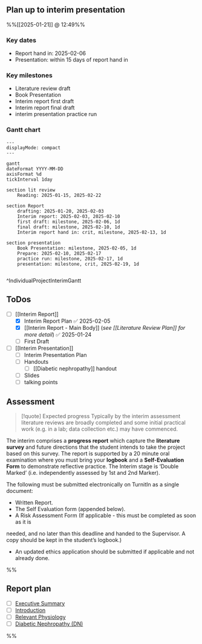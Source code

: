 
## Plan up to interim presentation
%%[[2025-01-21]] @ 12:49%%

### Key dates

- Report hand in: 2025-02-06
- Presentation: within 15 days of report hand in

### Key milestones

- Literature review draft
- Book Presentation
- Interim report first draft
- Interim report final draft
- interim presentation practice run

### Gantt chart

```mermaid
---
displayMode: compact
---

gantt
dateFormat YYYY-MM-DD
axisFormat %d
tickInterval 1day

section lit review
	Reading: 2025-01-15, 2025-02-22

section Report
	drafting: 2025-01-20, 2025-02-03
	Interim report: 2025-02-03, 2025-02-10
	first draft: milestone, 2025-02-06, 1d
	final draft: milestone, 2025-02-10, 1d
	Interim report hand in: crit, milestone, 2025-02-13, 1d

section presentation
	Book Presentation: milestone, 2025-02-05, 1d
	Prepare: 2025-02-10, 2025-02-17
	practice run: milestone, 2025-02-17, 1d
	presentation: milestone, crit, 2025-02-19, 1d
	
```

^IndividualProjectInterimGantt

## ToDos

- [ ] [[Interim Report]] 
	- [x] Interim Report Plan ✅ 2025-02-05
	- [x] [[Interim Report - Main Body]] (*see [[Literature Review Plan]] for more detail*) ✅ 2025-01-24
	- [ ] First Draft

- [ ] [[Interim Presentation]]
	- [ ] Interim Presentation Plan
	- [ ] Handouts
		- [ ] [[Diabetic nephropathy]] handout
	- [ ] Slides
	- [ ] talking points

## Assessment

> [!quote] Expected progress
> Typically by the interim assessment literature reviews are broadly completed and some initial practical work (e.g. in a lab; data collection etc.) may have commenced.  

The interim comprises a **progress report** which capture the **literature survey** and future directions that the student intends to take the project based on this survey. The report is supported by a 20 minute oral examination where you must bring your **logbook** and a **Self-Evaluation Form** to demonstrate reflective practice. The Interim stage is ‘Double Marked’ (i.e. independently assessed by 1st and 2nd Marker).

The following must be submitted electronically on TurnitIn as a single document:  
- Written Report.  
- The Self Evaluation form (appended below).  
- A Risk Assessment Form (If applicable - this must be completed as soon as it is  

needed, and no later than this deadline and handed to the Supervisor. A copy should be kept in the student’s logbook.)  
- An updated ethics application should be submitted if applicable and not already done.

%% 
## Report plan

- [ ] [Executive Summary](Interim%20Report%20-%20Main%20Body.md#Executive%20Summary)
- [ ] [Introduction](Interim%20Report%20-%20Main%20Body.md#Introduction)
- [ ] [Relevant Physiology](Interim%20Report%20-%20Main%20Body.md#Relevant%20Physiology)
- [ ] [Diabetic Nephropathy (DN)](Interim%20Report%20-%20Main%20Body.md#Diabetic%20Nephropathy%20(DN))

 %%